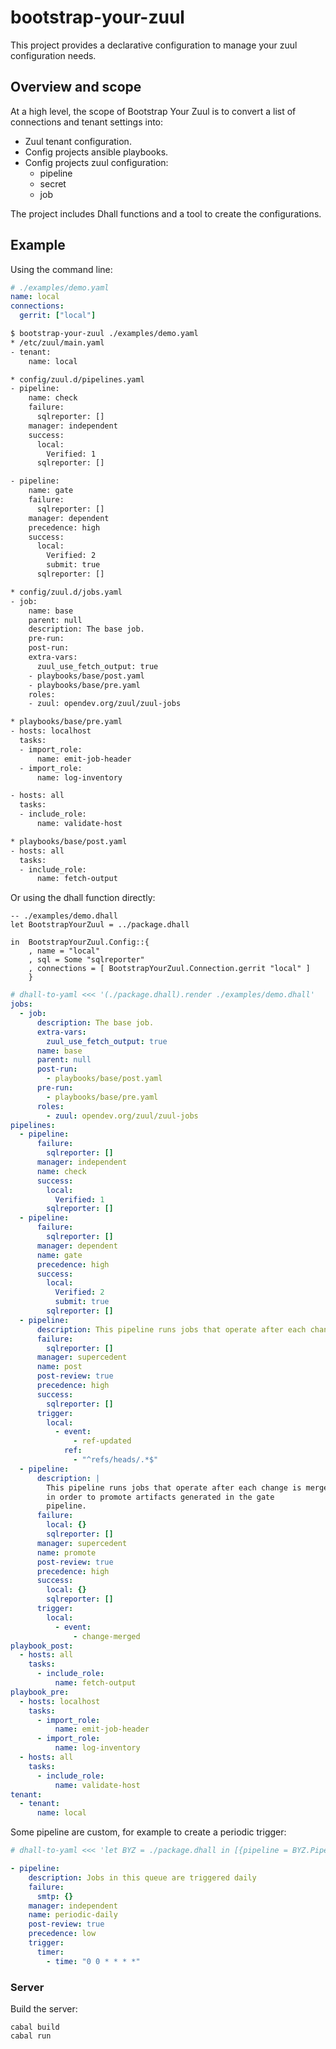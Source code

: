 # bootstrap-your-zuul

This project provides a declarative configuration to manage your zuul configuration needs.

## Overview and scope

At a high level, the scope of Bootstrap Your Zuul is to convert a list of connections and tenant settings
into:

- Zuul tenant configuration.
- Config projects ansible playbooks.
- Config projects zuul configuration:
  - pipeline
  - secret
  - job

The project includes Dhall functions and a tool to create the configurations.

## Example

Using the command line:

```yaml
# ./examples/demo.yaml
name: local
connections:
  gerrit: ["local"]
```

```bash
$ bootstrap-your-zuul ./examples/demo.yaml
* /etc/zuul/main.yaml
- tenant:
    name: local

* config/zuul.d/pipelines.yaml
- pipeline:
    name: check
    failure:
      sqlreporter: []
    manager: independent
    success:
      local:
        Verified: 1
      sqlreporter: []

- pipeline:
    name: gate
    failure:
      sqlreporter: []
    manager: dependent
    precedence: high
    success:
      local:
        Verified: 2
        submit: true
      sqlreporter: []

* config/zuul.d/jobs.yaml
- job:
    name: base
    parent: null
    description: The base job.
    pre-run:
    post-run:
    extra-vars:
      zuul_use_fetch_output: true
    - playbooks/base/post.yaml
    - playbooks/base/pre.yaml
    roles:
    - zuul: opendev.org/zuul/zuul-jobs

* playbooks/base/pre.yaml
- hosts: localhost
  tasks:
  - import_role:
      name: emit-job-header
  - import_role:
      name: log-inventory

- hosts: all
  tasks:
  - include_role:
      name: validate-host

* playbooks/base/post.yaml
- hosts: all
  tasks:
  - include_role:
      name: fetch-output
```

Or using the dhall function directly:

```dhall
-- ./examples/demo.dhall
let BootstrapYourZuul = ../package.dhall

in  BootstrapYourZuul.Config::{
    , name = "local"
    , sql = Some "sqlreporter"
    , connections = [ BootstrapYourZuul.Connection.gerrit "local" ]
    }

```

```yaml
# dhall-to-yaml <<< '(./package.dhall).render ./examples/demo.dhall'
jobs:
  - job:
      description: The base job.
      extra-vars:
        zuul_use_fetch_output: true
      name: base
      parent: null
      post-run:
        - playbooks/base/post.yaml
      pre-run:
        - playbooks/base/pre.yaml
      roles:
        - zuul: opendev.org/zuul/zuul-jobs
pipelines:
  - pipeline:
      failure:
        sqlreporter: []
      manager: independent
      name: check
      success:
        local:
          Verified: 1
        sqlreporter: []
  - pipeline:
      failure:
        sqlreporter: []
      manager: dependent
      name: gate
      precedence: high
      success:
        local:
          Verified: 2
          submit: true
        sqlreporter: []
  - pipeline:
      description: This pipeline runs jobs that operate after each change is merged.
      failure:
        sqlreporter: []
      manager: supercedent
      name: post
      post-review: true
      precedence: high
      success:
        sqlreporter: []
      trigger:
        local:
          - event:
              - ref-updated
            ref:
              - "^refs/heads/.*$"
  - pipeline:
      description: |
        This pipeline runs jobs that operate after each change is merged
        in order to promote artifacts generated in the gate
        pipeline.
      failure:
        local: {}
        sqlreporter: []
      manager: supercedent
      name: promote
      post-review: true
      precedence: high
      success:
        local: {}
        sqlreporter: []
      trigger:
        local:
          - event:
              - change-merged
playbook_post:
  - hosts: all
    tasks:
      - include_role:
          name: fetch-output
playbook_pre:
  - hosts: localhost
    tasks:
      - import_role:
          name: emit-job-header
      - import_role:
          name: log-inventory
  - hosts: all
    tasks:
      - include_role:
          name: validate-host
tenant:
  - tenant:
      name: local

```

Some pipeline are custom, for example to create a periodic trigger:

```yaml
# dhall-to-yaml <<< 'let BYZ = ./package.dhall in [{pipeline = BYZ.Pipeline.periodic BYZ.Pipeline.Frequency.daily BYZ.Zuul.Pipeline.Reporter.Smtp.default}]'

- pipeline:
    description: Jobs in this queue are triggered daily
    failure:
      smtp: {}
    manager: independent
    name: periodic-daily
    post-review: true
    precedence: low
    trigger:
      timer:
        - time: "0 0 * * * *"

```

### Server

Build the server:

```ShellSession
cabal build
cabal run
```
